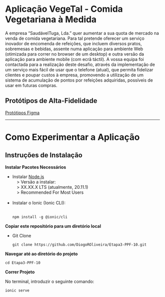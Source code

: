 # Aplicação VegeTal - Comida Vegetariana à Medida

A empresa “SaudávelTuga, Lda.” quer aumentar a sua quota de mercado na venda de comida vegetariana. Para tal
pretende oferecer um serviço inovador de encomenda de refeições, que incluem diversos pratos, sobremesas e
bebidas, assente numa aplicação para ambiente Web (otimizada para correr no browser de um desktop) e outra
versão da aplicação para ambiente mobile (com ecrã táctil). A vossa equipa foi contactada para a realização deste
desafio, através da implementação de um serviço mais fácil de usar que o telefone (atual), que permita fidelizar
clientes e poupar custos à empresa, promovendo a utilização de um sistema de acumulação de pontos por refeições
adquiridas, possíveis de usar em futuras compras.

## Protótipos de Alta-Fidelidade

[Protótipos Figma](https://www.figma.com/design/zKGRD2sP2QaIVcZ8E4bI4H/VegeTal?node-id=0-1&t=eyBOpn9CgYhsSnQY-1)

<hr>

# Como Experimentar a Aplicação

## Instruções de Instalação

**Instalar Pacotes Necessários**

* Instalar [Node.js](https://nodejs.org/en) <br>
&emsp;> Versão a instalar:  
&emsp;> XX.XX.X LTS (atualmente, 20.11.1)  
&emsp;> Recommended For Most Users <br><br>
* Instalar o Ionic (Ionic CLI): <br><br>
  ```
  npm install -g @ionic/cli
  ```

**Copiar este repositório para um diretório local**

* Git Clone<br>

    ```
    git clone https://github.com/DiogoROliveira/Etapa3-PPF-10.git
    ```

**Navegar até ao diretório do projeto**
```
cd Etapa3-PPF-10
```

**Correr Projeto**

No terminal, introduzir o seguinte comando:
```
ionic serve
```



